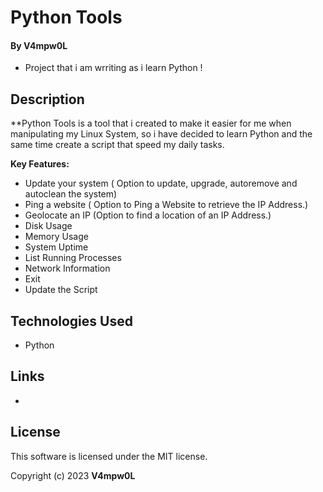 # Python Tools 
  
  
 #### By V4mpw0L 
 
  * Project that i am wrriting as i learn Python ! 

    
 ## Description 
  
 **Python Tools is a tool that i created to make it easier for me when manipulating my Linux System, so i have decided to learn Python and the same time create a script that speed my daily tasks. 
  
 **Key Features:** 

 * Update your system ( Option to update, upgrade, autoremove and autoclean the system)
 * Ping a website ( Option to Ping a Website to retrieve the IP Address.)
 * Geolocate an IP (Option to find a location of an IP Address.)
 * Disk Usage
 * Memory Usage
 * System Uptime  
 * List Running Processes
 * Network Information
 * Exit
 * Update the Script
   
 ## Technologies Used 
  
 * Python
   
 ## Links 
  
 *
  
 ## License 
  
 This software is licensed under the MIT license. 
  
 Copyright (c) 2023 **V4mpw0L**
